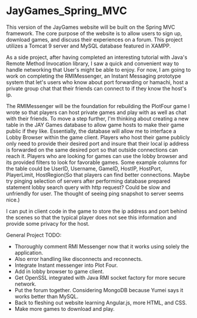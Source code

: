 # JayGames_Spring_MVC
This version of the JayGames website will be built on the Spring MVC framework. The core purpose of the website is to allow users to sign
up, download games, and discuss their experiences on a forum. This project utilizes a Tomcat 9 server and MySQL database featured in 
XAMPP.

As a side project, after having completed an interesting tutorial with Java's Remote Method Invocation library, I saw a quick and 
convenient way to handle networking that User's might be able to enjoy. For now, I am going to work on completing the RMIMessenger, an 
Instant Messaging prototype system that let's users who know about port forwarding or hamachi, host a private group chat that their 
friends can connect to if they know the host's ip.

The RMIMessenger will be the foundation for rebuilding the PlotFour game I wrote so that players can host private games and play with
as well as chat with their friends. To move a step further, I'm thinking about creating a new table in the JAY Games database to allow
game hosts to make their game public if they like. Essentially, the database will allow me to interface a Lobby Browser within the game
client. Players who host their game publicly only need to provide their desired port and insure that their local ip address is forwarded
on the same desired port so that outside connections can reach it. Players who are looking for games can use the lobby browser and its 
provided filters to look for favorable games. Some example columns for the table could be UserID, Username, GameID, HostIP, HostPort,
PlayerLimit, HostRegion(So that players can find better connections. Maybe try pinging selection of servers after performing database
prepared statement lobby search query with http request? Could be slow and unfriendly for user. The thought of seeing ping snapshot 
to server seems nice.)

I can put in client code in the game to store the ip address and port behind the scenes so that the typical player does not see this information and provide some privacy for the host. 

General Project TODO: 
- Thoroughly comment RMI Messenger now that it works using solely the application. 
- Also error handling like disconnects and reconnects.
- Integrate Instant messenger into Plot Four.
- Add in lobby browser to game client.
- Get OpenSSL integrated with Java RMI socket factory for more secure network.
- Put the forum together. Considering MongoDB because Yumei says it works better than MySQL.
- Back to fleshing out website learning Angular.js, more HTML, and CSS.
- Make more games to download and play.
